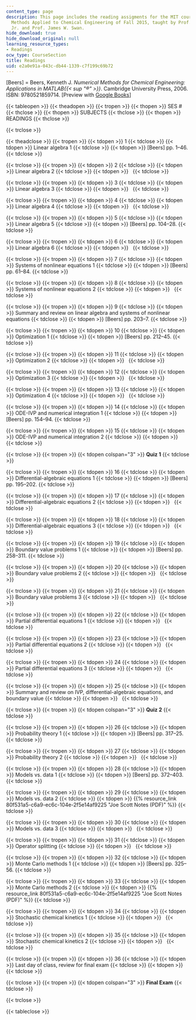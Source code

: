 ```yaml
---
content_type: page
description: This page includes the reading assigments for the MIT course 10.34 Numerical
  Methods Applied to Chemical Engineering of Fall 2015, taught by Prof. William Green,
  Jr. and Prof. James W. Swan.
hide_download: true
hide_download_original: null
learning_resource_types:
- Readings
ocw_type: CourseSection
title: Readings
uid: e2a0e91a-043c-db44-1339-c7f199c69b72
---
```


\[Beers\] = Beers, Kenneth J. _Numerical Methods for Chemical Engineering: Applications in MATLAB{{< sup "®" >}}_. Cambridge University Press, 2006. ISBN: 9780521859714. \[Preview with [Google Books](http://books.google.com/books?id=_dycW5UTVc0C&pg=PAfrontcover)\]

{{< tableopen >}}
{{< theadopen >}}
{{< tropen >}}
{{< thopen >}}
SES #
{{< thclose >}}
{{< thopen >}}
SUBJECTS
{{< thclose >}}
{{< thopen >}}
READINGS
{{< thclose >}}

{{< trclose >}}

{{< theadclose >}}
{{< tropen >}}
{{< tdopen >}}
1
{{< tdclose >}}
{{< tdopen >}}
Linear algebra 1
{{< tdclose >}}
{{< tdopen >}}
\[Beers\] pp. 1–46.
{{< tdclose >}}

{{< trclose >}}
{{< tropen >}}
{{< tdopen >}}
2
{{< tdclose >}}
{{< tdopen >}}
Linear algebra 2
{{< tdclose >}}
{{< tdopen >}}
 
{{< tdclose >}}

{{< trclose >}}
{{< tropen >}}
{{< tdopen >}}
3
{{< tdclose >}}
{{< tdopen >}}
Linear algebra 3
{{< tdclose >}}
{{< tdopen >}}
 
{{< tdclose >}}

{{< trclose >}}
{{< tropen >}}
{{< tdopen >}}
4
{{< tdclose >}}
{{< tdopen >}}
Linear algebra 4
{{< tdclose >}}
{{< tdopen >}}
 
{{< tdclose >}}

{{< trclose >}}
{{< tropen >}}
{{< tdopen >}}
5
{{< tdclose >}}
{{< tdopen >}}
Linear algebra 5
{{< tdclose >}}
{{< tdopen >}}
\[Beers\] pp. 104–28.
{{< tdclose >}}

{{< trclose >}}
{{< tropen >}}
{{< tdopen >}}
6
{{< tdclose >}}
{{< tdopen >}}
Linear algebra 6
{{< tdclose >}}
{{< tdopen >}}
 
{{< tdclose >}}

{{< trclose >}}
{{< tropen >}}
{{< tdopen >}}
7
{{< tdclose >}}
{{< tdopen >}}
Systems of nonlinear equations 1
{{< tdclose >}}
{{< tdopen >}}
\[Beers\] pp. 61–84.
{{< tdclose >}}

{{< trclose >}}
{{< tropen >}}
{{< tdopen >}}
8
{{< tdclose >}}
{{< tdopen >}}
Systems of nonlinear equations 2
{{< tdclose >}}
{{< tdopen >}}
 
{{< tdclose >}}

{{< trclose >}}
{{< tropen >}}
{{< tdopen >}}
9
{{< tdclose >}}
{{< tdopen >}}
Summary and review on linear algebra and systems of nonlinear equations
{{< tdclose >}}
{{< tdopen >}}
\[Beers\] pp. 203–7.
{{< tdclose >}}

{{< trclose >}}
{{< tropen >}}
{{< tdopen >}}
10
{{< tdclose >}}
{{< tdopen >}}
Optimization 1
{{< tdclose >}}
{{< tdopen >}}
\[Beers\] pp. 212–45.
{{< tdclose >}}

{{< trclose >}}
{{< tropen >}}
{{< tdopen >}}
11
{{< tdclose >}}
{{< tdopen >}}
Optimization 2
{{< tdclose >}}
{{< tdopen >}}
 
{{< tdclose >}}

{{< trclose >}}
{{< tropen >}}
{{< tdopen >}}
12
{{< tdclose >}}
{{< tdopen >}}
Optimization 3
{{< tdclose >}}
{{< tdopen >}}
 
{{< tdclose >}}

{{< trclose >}}
{{< tropen >}}
{{< tdopen >}}
13
{{< tdclose >}}
{{< tdopen >}}
Optimization 4
{{< tdclose >}}
{{< tdopen >}}
 
{{< tdclose >}}

{{< trclose >}}
{{< tropen >}}
{{< tdopen >}}
14
{{< tdclose >}}
{{< tdopen >}}
ODE-IVP and numerical integration 1
{{< tdclose >}}
{{< tdopen >}}
\[Beers\] pp. 154–94.
{{< tdclose >}}

{{< trclose >}}
{{< tropen >}}
{{< tdopen >}}
15
{{< tdclose >}}
{{< tdopen >}}
ODE-IVP and numerical integration 2
{{< tdclose >}}
{{< tdopen >}}
 
{{< tdclose >}}

{{< trclose >}}
{{< tropen >}}
{{< tdopen colspan="3" >}}
**Quiz 1**
{{< tdclose >}}

{{< trclose >}}
{{< tropen >}}
{{< tdopen >}}
16
{{< tdclose >}}
{{< tdopen >}}
Differential-algebraic equations 1
{{< tdclose >}}
{{< tdopen >}}
\[Beers\] pp. 195–202.
{{< tdclose >}}

{{< trclose >}}
{{< tropen >}}
{{< tdopen >}}
17
{{< tdclose >}}
{{< tdopen >}}
Differential-algebraic equations 2
{{< tdclose >}}
{{< tdopen >}}
 
{{< tdclose >}}

{{< trclose >}}
{{< tropen >}}
{{< tdopen >}}
18
{{< tdclose >}}
{{< tdopen >}}
Differential-algebraic equations 3
{{< tdclose >}}
{{< tdopen >}}
 
{{< tdclose >}}

{{< trclose >}}
{{< tropen >}}
{{< tdopen >}}
19
{{< tdclose >}}
{{< tdopen >}}
Boundary value problems 1
{{< tdclose >}}
{{< tdopen >}}
\[Beers\] pp. 258–311.
{{< tdclose >}}

{{< trclose >}}
{{< tropen >}}
{{< tdopen >}}
20
{{< tdclose >}}
{{< tdopen >}}
Boundary value problems 2
{{< tdclose >}}
{{< tdopen >}}
 
{{< tdclose >}}

{{< trclose >}}
{{< tropen >}}
{{< tdopen >}}
21
{{< tdclose >}}
{{< tdopen >}}
Boundary value problems 3
{{< tdclose >}}
{{< tdopen >}}
 
{{< tdclose >}}

{{< trclose >}}
{{< tropen >}}
{{< tdopen >}}
22
{{< tdclose >}}
{{< tdopen >}}
Partial differential equations 1
{{< tdclose >}}
{{< tdopen >}}
 
{{< tdclose >}}

{{< trclose >}}
{{< tropen >}}
{{< tdopen >}}
23
{{< tdclose >}}
{{< tdopen >}}
Partial differential equations 2
{{< tdclose >}}
{{< tdopen >}}
 
{{< tdclose >}}

{{< trclose >}}
{{< tropen >}}
{{< tdopen >}}
24
{{< tdclose >}}
{{< tdopen >}}
Partial differential equations 3
{{< tdclose >}}
{{< tdopen >}}
 
{{< tdclose >}}

{{< trclose >}}
{{< tropen >}}
{{< tdopen >}}
25
{{< tdclose >}}
{{< tdopen >}}
Summary and review on IVP, differential-algebraic equations, and boundary value
{{< tdclose >}}
{{< tdopen >}}
 
{{< tdclose >}}

{{< trclose >}}
{{< tropen >}}
{{< tdopen colspan="3" >}}
**Quiz 2**
{{< tdclose >}}

{{< trclose >}}
{{< tropen >}}
{{< tdopen >}}
26
{{< tdclose >}}
{{< tdopen >}}
Probability theory 1
{{< tdclose >}}
{{< tdopen >}}
\[Beers\] pp. 317–25.
{{< tdclose >}}

{{< trclose >}}
{{< tropen >}}
{{< tdopen >}}
27
{{< tdclose >}}
{{< tdopen >}}
Probability theory 2
{{< tdclose >}}
{{< tdopen >}}
 
{{< tdclose >}}

{{< trclose >}}
{{< tropen >}}
{{< tdopen >}}
28
{{< tdclose >}}
{{< tdopen >}}
Models vs. data 1
{{< tdclose >}}
{{< tdopen >}}
\[Beers\] pp. 372–403.
{{< tdclose >}}

{{< trclose >}}
{{< tropen >}}
{{< tdopen >}}
29
{{< tdclose >}}
{{< tdopen >}}
Models vs. data 2
{{< tdclose >}}
{{< tdopen >}}
{{% resource_link 80f531a5-c6a9-ec6c-104e-2f5e14af9225 "Joe Scott Notes (PDF)" %}}
{{< tdclose >}}

{{< trclose >}}
{{< tropen >}}
{{< tdopen >}}
30
{{< tdclose >}}
{{< tdopen >}}
Models vs. data 3
{{< tdclose >}}
{{< tdopen >}}
 
{{< tdclose >}}

{{< trclose >}}
{{< tropen >}}
{{< tdopen >}}
31
{{< tdclose >}}
{{< tdopen >}}
Operator splitting
{{< tdclose >}}
{{< tdopen >}}
 
{{< tdclose >}}

{{< trclose >}}
{{< tropen >}}
{{< tdopen >}}
32
{{< tdclose >}}
{{< tdopen >}}
Monte Carlo methods 1
{{< tdclose >}}
{{< tdopen >}}
\[Beers\] pp. 325–56.
{{< tdclose >}}

{{< trclose >}}
{{< tropen >}}
{{< tdopen >}}
33
{{< tdclose >}}
{{< tdopen >}}
Monte Carlo methods 2
{{< tdclose >}}
{{< tdopen >}}
{{% resource_link 80f531a5-c6a9-ec6c-104e-2f5e14af9225 "Joe Scott Notes (PDF)" %}}
{{< tdclose >}}

{{< trclose >}}
{{< tropen >}}
{{< tdopen >}}
34
{{< tdclose >}}
{{< tdopen >}}
Stochastic chemical kinetics 1
{{< tdclose >}}
{{< tdopen >}}
 
{{< tdclose >}}

{{< trclose >}}
{{< tropen >}}
{{< tdopen >}}
35
{{< tdclose >}}
{{< tdopen >}}
Stochastic chemical kinetics 2
{{< tdclose >}}
{{< tdopen >}}
 
{{< tdclose >}}

{{< trclose >}}
{{< tropen >}}
{{< tdopen >}}
36
{{< tdclose >}}
{{< tdopen >}}
Last day of class, review for final exam
{{< tdclose >}}
{{< tdopen >}}
 
{{< tdclose >}}

{{< trclose >}}
{{< tropen >}}
{{< tdopen colspan="3" >}}
**Final Exam**
{{< tdclose >}}

{{< trclose >}}

{{< tableclose >}}